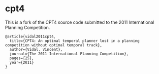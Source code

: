 # cpt4

This is a fork of the CPT4 source code submitted to the 2011 International Planning Competition. 

```
@article{vidal2011cpt4,
  title={CPT4: An optimal temporal planner lost in a planning competition without optimal temporal track},
  author={Vidal, Vincent},
  journal={The 2011 International Planning Competition},
  pages={25},
  year={2011}
}
```
